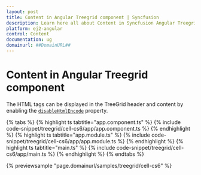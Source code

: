 ```yaml
---
layout: post
title: Content in Angular Treegrid component | Syncfusion
description: Learn here all about Content in Syncfusion Angular Treegrid component of Syncfusion Essential JS 2 and more.
platform: ej2-angular
control: Content 
documentation: ug
domainurl: ##DomainURL##
---
```


# Content in Angular Treegrid component

The HTML tags can be displayed in the TreeGrid header and content by enabling the [`disableHtmlEncode`](https://ej2.syncfusion.com/angular/documentation/api/treegrid/column/#disablehtmlencode) property.

{% tabs %}
{% highlight ts tabtitle="app.component.ts" %}
{% include code-snippet/treegrid/cell-cs6/app/app.component.ts %}
{% endhighlight %}
{% highlight ts tabtitle="app.module.ts" %}
{% include code-snippet/treegrid/cell-cs6/app/app.module.ts %}
{% endhighlight %}
{% highlight ts tabtitle="main.ts" %}
{% include code-snippet/treegrid/cell-cs6/app/main.ts %}
{% endhighlight %}
{% endtabs %}
  
{% previewsample "page.domainurl/samples/treegrid/cell-cs6" %}